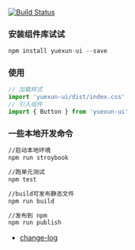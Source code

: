 


[![Build Status](https://www.travis-ci.com/lizj-core/yxui.svg?branch=master)](https://github.com/lizj-core/yxui)



### 安装组件库试试

~~~javascript
npm install yuexun-ui --save
~~~

### 使用

~~~javascript
// 加载样式
import 'yuexun-ui/dist/index.css'
// 引入组件
import { Button } from 'yuexun-ui'
~~~

### 一些本地开发命令

~~~bash
//启动本地环境
npm run stroybook

//跑单元测试
npm test

//build可发布静态文件
npm run build

//发布到 npm
npm run publish
~~~

- [change-log](CHANGELOG.md)